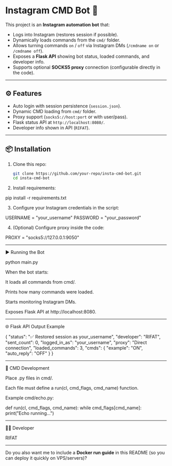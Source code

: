 # Instagram CMD Bot 🤖

This project is an **Instagram automation bot** that:
- Logs into Instagram (restores session if possible).
- Dynamically loads commands from the `cmd/` folder.
- Allows turning commands `on` / `off` via Instagram DMs (`/cmdname on` or `/cmdname off`).
- Exposes a **Flask API** showing bot status, loaded commands, and developer info.
- Supports optional **SOCKS5 proxy** connection (configurable directly in the code).

---

## ⚙️ Features
- Auto login with session persistence (`session.json`).
- Dynamic CMD loading from `cmd/` folder.
- Proxy support (`socks5://host:port` or with user/pass).
- Flask status API at `http://localhost:8080/`.
- Developer info shown in API (`RIFAT`).

---

## 📦 Installation

1. Clone this repo:
   ```bash
   git clone https://github.com/your-repo/insta-cmd-bot.git
   cd insta-cmd-bot

2. Install requirements:

pip install -r requirements.txt


3. Configure your Instagram credentials in the script:

USERNAME = "your_username"
PASSWORD = "your_password"


4. (Optional) Configure proxy inside the code:

PROXY = "socks5://127.0.0.1:9050"




---

▶️ Running the Bot

python main.py

When the bot starts:

It loads all commands from cmd/.

Prints how many commands were loaded.

Starts monitoring Instagram DMs.

Exposes Flask API at http://localhost:8080.



---

🌐 Flask API Output Example

{
  "status": "✅ Restored session as your_username",
  "developer": "RIFAT",
  "sent_count": 0,
  "logged_in_as": "your_username",
  "proxy": "Direct connection",
  "loaded_commands": 3,
  "cmds": {
    "example": "ON",
    "auto_reply": "OFF"
  }
}


---

📝 CMD Development

Place .py files in cmd/.

Each file must define a run(cl, cmd_flags, cmd_name) function.

Example cmd/echo.py:

def run(cl, cmd_flags, cmd_name):
    while cmd_flags[cmd_name]:
        print("Echo running...")



---

👨‍💻 Developer

RIFAT


---

Do you also want me to include a **Docker run guide** in this README (so you can deploy it quickly on VPS/servers)?
